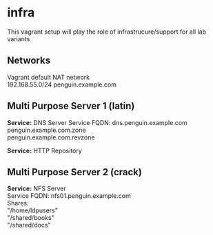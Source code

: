 # infra 
This vagrant setup will play the role of infrastrucure/support for all lab variants  

## Networks  
Vagrant default NAT network   
192.168.55.0/24 penguin.example.com   


## Multi Purpose Server 1 (latin)  
**Service:** DNS Server
Service FQDN: dns.penguin.example.com
penguin.example.com.zone  
penguin.example.com.revzone  
        
**Service:** HTTP Repository    

## Multi Purpose Server 2 (crack)      
**Service:** NFS Server  
Service FQDN: nfs01.penguin.example.com  
Shares:  
	"/home/ldpusers"  
	"/shared/books"  
	"/shared/docs"   

